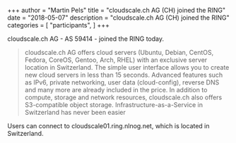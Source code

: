 +++
author = "Martin Pels"
title = "cloudscale.ch AG (CH) joined the RING"
date = "2018-05-07"
description = "cloudscale.ch AG (CH) joined the RING"
categories = [
    "participants",
]
+++

cloudscale.ch AG - AS 59414 - joined the RING today.

> cloudscale.ch AG offers cloud servers (Ubuntu, Debian, CentOS, Fedora, CoreOS, Gentoo, Arch, RHEL) with an exclusive server location in Switzerland. The simple user interface allows you to create new cloud servers in less than 15 seconds. Advanced features such as IPv6, private networking, user data (cloud-config), reverse DNS and many more are already included in the price. In addition to compute, storage and network resources, cloudscale.ch also offers S3-compatible object storage. Infrastructure-as-a-Service in Switzerland has never been easier

Users can connect to cloudscale01.ring.nlnog.net, which is located in Switzerland.

